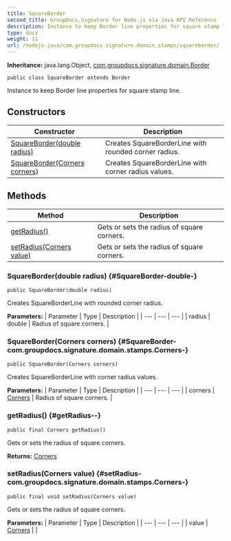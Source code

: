 ```yaml
---
title: SquareBorder
second_title: GroupDocs.Signature for Node.js via Java API Reference
description: Instance to keep Border line properties for square stamp line.
type: docs
weight: 11
url: /nodejs-java/com.groupdocs.signature.domain.stamps/squareborder/
---
```

**Inheritance:**
java.lang.Object, [com.groupdocs.signature.domain.Border](../../com.groupdocs.signature.domain/border)
```
public class SquareBorder extends Border
```

Instance to keep Border line properties for square stamp line.
## Constructors

| Constructor | Description |
| --- | --- |
| [SquareBorder(double radius)](#SquareBorder-double-) | Creates SquareBorderLine with rounded corner radius. |
| [SquareBorder(Corners corners)](#SquareBorder-com.groupdocs.signature.domain.stamps.Corners-) | Creates SquareBorderLine with corner radius values. |
## Methods

| Method | Description |
| --- | --- |
| [getRadius()](#getRadius--) | Gets or sets the radius of square corners. |
| [setRadius(Corners value)](#setRadius-com.groupdocs.signature.domain.stamps.Corners-) | Gets or sets the radius of square corners. |
### SquareBorder(double radius) {#SquareBorder-double-}
```
public SquareBorder(double radius)
```


Creates SquareBorderLine with rounded corner radius.

**Parameters:**
| Parameter | Type | Description |
| --- | --- | --- |
| radius | double | Radius of square corners. |

### SquareBorder(Corners corners) {#SquareBorder-com.groupdocs.signature.domain.stamps.Corners-}
```
public SquareBorder(Corners corners)
```


Creates SquareBorderLine with corner radius values.

**Parameters:**
| Parameter | Type | Description |
| --- | --- | --- |
| corners | [Corners](../../com.groupdocs.signature.domain.stamps/corners) | Radius of square corners. |

### getRadius() {#getRadius--}
```
public final Corners getRadius()
```


Gets or sets the radius of square corners.

**Returns:**
[Corners](../../com.groupdocs.signature.domain.stamps/corners)
### setRadius(Corners value) {#setRadius-com.groupdocs.signature.domain.stamps.Corners-}
```
public final void setRadius(Corners value)
```


Gets or sets the radius of square corners.

**Parameters:**
| Parameter | Type | Description |
| --- | --- | --- |
| value | [Corners](../../com.groupdocs.signature.domain.stamps/corners) |  |

